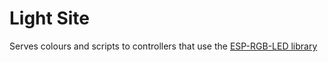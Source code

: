 # Light Site

Serves colours and scripts to controllers that use the [ESP-RGB-LED library](https://github.com/Sean-AP/ESP-RGB-LED)
